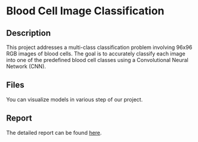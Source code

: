 # Blood Cell Image Classification  

## Description  
This project addresses a multi-class classification problem involving 96x96 RGB images of blood cells. The goal is to accurately classify each image into one of the predefined blood cell classes using a Convolutional Neural Network (CNN).  

## Files  
You can visualize models in various step of our project.

## Report  
The detailed report can be found [here](./report/AN2DL_Homework_1_Report.pdf).
